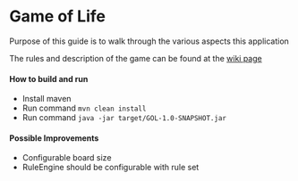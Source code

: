 # Game of Life

Purpose of this guide is to walk through the various aspects this application

The rules and description of the game can be found at the [wiki page](https://en.wikipedia.org/wiki/Conway%27s_Game_of_Life)

#### How to build and run
* Install maven
* Run command  `mvn clean install`
* Run command `java -jar target/GOL-1.0-SNAPSHOT.jar`


#### Possible Improvements
* Configurable board size
* RuleEngine should be configurable with rule set